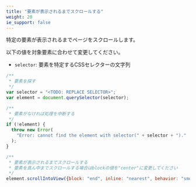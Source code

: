 ```yaml
---
title: "要素が表示されるまでスクロールする"
weight: 20
ie_support: false
---
```


特定の要素が表示されるまでページをスクロールします。

以下の値を対象要素に合わせて変更してください。

- `selector`: 要素を特定するCSSセレクターの文字列

```js
/**
 * 要素を探す
 */
var selector = "<TODO: REPLACE SELECTOR>";
var element = document.querySelector(selector);

/**
 * 要素がなければ処理を中断する
 */
if (!element) {
  throw new Error(
    "Error: cannot find the element with selector(" + selector + ")."
  );
}

/**
 * 要素が表示されるまでスクロールする
 * 要素を真ん中までスクロールする場合はblockの値を"center"に変更してください
 */
element.scrollIntoView({block: "end", inline: "nearest", behavior: "smooth"});
```
